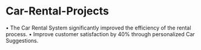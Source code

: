 # Car-Rental-Projects

• The Car Rental System significantly improved the efficiency of the rental process.
• Improve customer satisfaction by 40% through personalized Car Suggestions.
